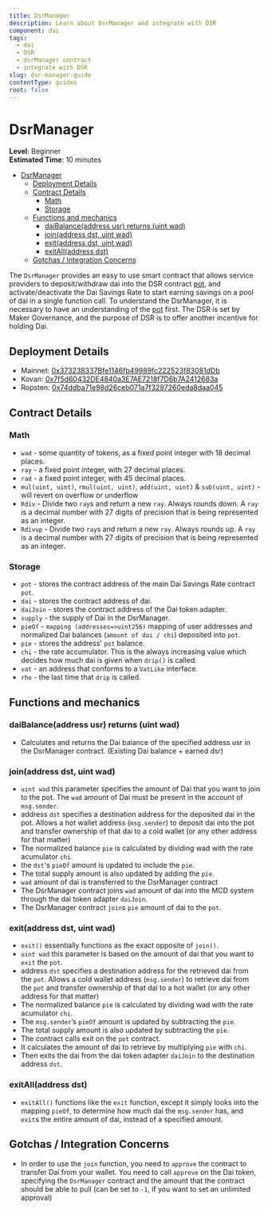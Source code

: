 ```yaml
---
title: DsrManager
description: Learn about DsrManager and integrate with DSR
component: dai
tags:
  - dai
  - DSR
  - dsrManager contract
  - integrate with DSR
slug: dsr-manager-guide
contentType: guides
root: false
---
```


# DsrManager

**Level**: Beginner  
**Estimated Time**: 10 minutes

- [DsrManager](#dsrmanager)
  - [Deployment Details](#deployment-details)
  - [Contract Details](#contract-details)
    - [Math](#math)
    - [Storage](#storage)
  - [Functions and mechanics](#functions-and-mechanics)
    - [daiBalance(address usr) returns (uint wad)](#daibalanceaddress-usr-returns-uint-wad)
    - [join(address dst, uint wad)](#joinaddress-dst-uint-wad)
    - [exit(address dst, uint wad)](#exitaddress-dst-uint-wad)
    - [exitAll(address dst)](#exitalladdress-dst)
  - [Gotchas / Integration Concerns](#gotchas--integration-concerns)

The `DsrManager` provides an easy to use smart contract that allows service providers to deposit/withdraw dai into the DSR contract [pot](https://docs.makerdao.com/smart-contract-modules/rates-module/pot-detailed-documentation), and activate/deactivate the Dai Savings Rate to start earning savings on a pool of dai in a single function call. To understand the DsrManager, it is necessary to have an understanding of the [pot](https://docs.makerdao.com/smart-contract-modules/rates-module/pot-detailed-documentation) first. The DSR is set by Maker Governance, and the purpose of DSR is to offer another incentive for holding Dai.

## Deployment Details

- Mainnet: [0x373238337Bfe1146fb49989fc222523f83081dDb](https://etherscan.io/address/0x373238337Bfe1146fb49989fc222523f83081dDb#code)
- Kovan: [0x7f5d60432DE4840a3E7AE7218f7D6b7A2412683a](https://kovan.etherscan.io/address/0x7f5d60432DE4840a3E7AE7218f7D6b7A2412683a#code)
- Ropsten: [0x74ddba71e98d26ceb071a7f3287260eda8daa045](https://ropsten.etherscan.io/address/0x74ddba71e98d26ceb071a7f3287260eda8daa045#code)

## Contract Details

### Math

- `wad` - some quantity of tokens, as a fixed point integer with 18 decimal places.
- `ray` - a fixed point integer, with 27 decimal places.
- `rad` - a fixed point integer, with 45 decimal places.
- `mul(uint, uint)`, `rmul(uint, uint)`, `add(uint, uint)` & `sub(uint, uint)` - will revert on overflow or underflow
- `Rdiv` - Divide two `ray`s and return a new `ray`. Always rounds down. A `ray` is a decimal number with 27 digits of precision that is being represented as an integer.
- `Rdivup` - Divide two `ray`s and return a new `ray`. Always rounds up. A `ray` is a decimal number with 27 digits of precision that is being represented as an integer.

### Storage

- `pot` - stores the contract address of the main Dai Savings Rate contract `pot`.
- `dai` - stores the contract address of dai.
- `daiJoin` - stores the contract address of the Dai token adapter.
- `supply` - the supply of Dai in the DsrManager.
- `pieOf` - `mapping (addresses=>uint256)` mapping of user addresses and normalized Dai balances (`amount of dai / chi`) deposited into `pot`.
- `pie` - stores the address' `pot` balance.
- `chi` - the rate accumulator. This is the always increasing value which decides how much dai is given when `drip()` is called.
- `vat` - an address that conforms to a `VatLike` interface.
- `rho` - the last time that `drip` is called.

## Functions and mechanics

### daiBalance(address usr) returns (uint wad)

- Calculates and returns the Dai balance of the specified address usr in the DsrManager contract. (Existing Dai balance + earned dsr)

### join(address dst, uint wad)

- `uint wad` this parameter specifies the amount of Dai that you want to join to the pot. The `wad` amount of Dai must be present in the account of `msg.sender`.
- address `dst` specifies a destination address for the deposited dai in the pot. Allows a hot wallet address (`msg.sender`) to deposit dai into the pot and transfer ownership of that dai to a cold wallet (or any other address for that matter)
- The normalized balance `pie` is calculated by dividing wad with the rate acumulator `chi`.
- the `dst`'s `pieOf` amount is updated to include the `pie`.
- The total supply amount is also updated by adding the `pie`.
- `wad` amount of dai is transferred to the DsrManager contract
- The DsrManager contract joins `wad` amount of dai into the MCD system through the dai token adapter `daiJoin`.
- The DsrManager contract `join`s `pie` amount of dai to the `pot`.

### exit(address dst, uint wad)

- `exit()` essentially functions as the exact opposite of `join()`.
- `uint wad` this parameter is based on the amount of dai that you want to `exit` the `pot`.
- address `dst` specifies a destination address for the retrieved dai from the `pot`. Allows a cold wallet address (`msg.sender`) to retrieve dai from the `pot` and transfer ownership of that dai to a hot wallet (or any other address for that matter)
- The normalized balance `pie` is calculated by dividing wad with the rate acumulator `chi`.
- The `msg.sender`’s `pieOf` amount is updated by subtracting the `pie`.
- The total supply amount is also updated by subtracting the `pie`.
- The contract calls exit on the `pot` contract.
- It calculates the amount of dai to retrieve by multiplying `pie` with `chi`.
- Then exits the dai from the dai token adapter `daiJoin` to the destination address `dst`.

### exitAll(address dst)

- `exitAll()` functions like the `exit` function, except it simply looks into the mapping `pieOf`, to determine how much dai the `msg.sender` has, and `exit`s the entire amount of dai, instead of a specified amount.

## Gotchas / Integration Concerns

- In order to use the `join` function, you need to `approve` the contract to transfer Dai from your wallet. You need to call `approve` on the Dai token, specifying the `DsrManager` contract and the amount that the contract should be able to pull (can be set to `-1`, if you want to set an unlimited approval)

